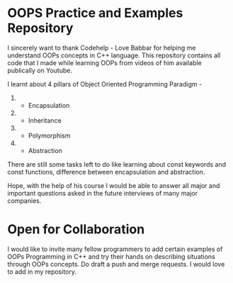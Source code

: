 # OOPS Practice and Examples Repository 

I sincerely want to thank Codehelp - Love Babbar for helping me understand OOPs concepts in C++ language. This repository contains all code that I made while learning OOPs from videos of him available publically on Youtube. 

I learnt about 4 pillars of Object Oriented Programming Paradigm - 
1. - Encapsulation 
2. - Inheritance
3. - Polymorphism 
4. - Abstraction 


There are still some tasks left to do like learning about const keywords and const functions, difference between encapsulation and abstraction. 

Hope, with the help of his course I would be able to answer all major and important questions asked in the future interviews of many major companies. 

# Open for Collaboration
I would like to invite many fellow programmers to add certain examples of OOPs Programming in C++ and try their hands on describing situations through OOPs concepts. Do draft a push and merge requests. I would love to add in my repository. 

